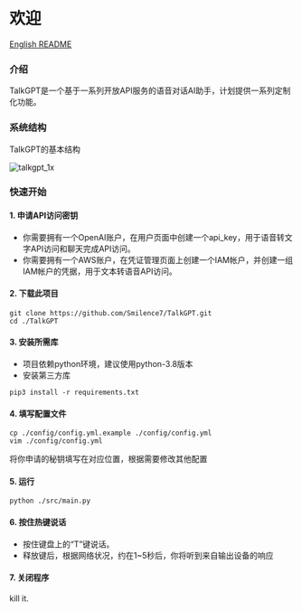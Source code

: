# 欢迎

[English README](https://github.com/Smilence7/TalkGPT/blob/main/README.md)

### 介绍
TalkGPT是一个基于一系列开放API服务的语音对话AI助手，计划提供一系列定制化功能。

### 系统结构

TalkGPT的基本结构

![talkgpt_1x](https://user-images.githubusercontent.com/12277570/233575831-0a669fda-a4e9-40b7-a4e8-98ecc437bfa0.png)

### 快速开始

#### 1. 申请API访问密钥  
- 你需要拥有一个OpenAI账户，在用户页面中创建一个api_key，用于语音转文字API访问和聊天完成API访问。
- 你需要拥有一个AWS账户，在凭证管理页面上创建一个IAM帐户，并创建一组IAM帐户的凭据，用于文本转语音API访问。

#### 2. 下载此项目  
```shell
git clone https://github.com/Smilence7/TalkGPT.git
cd ./TalkGPT
```

#### 3. 安装所需库  
- 项目依赖python环境，建议使用python-3.8版本
- 安装第三方库 
```shell
pip3 install -r requirements.txt
```

#### 4. 填写配置文件  
```shell
cp ./config/config.yml.example ./config/config.yml
vim ./config/config.yml
```
将你申请的秘钥填写在对应位置，根据需要修改其他配置

#### 5. 运行  
```shell
python ./src/main.py
```

#### 6. 按住热键说话  
- 按住键盘上的“T”键说话。  
- 释放键后，根据网络状况，约在1~5秒后，你将听到来自输出设备的响应

#### 7. 关闭程序
kill it.
